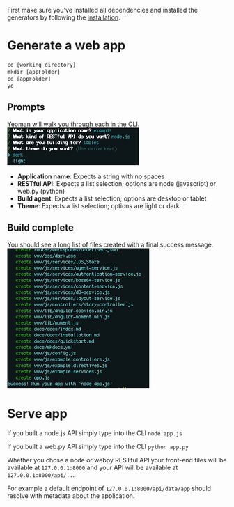 First make sure you've installed all dependencies and installed the generators by following the [installation](installation "Installation").

# Generate a web app
```
cd [working directory]
mkdir [appFolder]
cd [appFolder]
yo
```

## Prompts
Yeoman will walk you through each in the CLI.
![gestalt scaffold prompt](imgs/scaffold-prompt.png "Prompt Example")

* **Application name**: Expects a string with no spaces
* **RESTful API**: Expects a list selection; options are node (javascript) or web.py (python)
* **Build agent**: Expects a list selection; options are desktop or tablet
* **Theme**: Expects a list selection; options are light or dark

## Build complete
You should see a long list of files created with a final success message.
![gestalt scaffold complete](imgs/scaffold-complete.png "Build Complete")

# Serve app

If you built a node.js API simply type into the CLI
`node app.js`

If you built a web.py API simply type into the CLI
`python app.py`

Whether you chose a node or webpy RESTful API your front-end files will be available at `127.0.0.1:8000` and your API will be available at `127.0.0.1:8000/api/..`.

For example a default endpoint of `127.0.0.1:8000/api/data/app` should resolve with metadata about the application.
